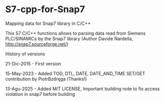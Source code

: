 # S7-cpp-for-Snap7
Mapping data for Snap7 library in C/C++

This S7 C/C++ functions allows to parsing data read from Siemens PLC/SINAMICs by the Snap7 library (Author Davide Nardella,  http://snap7.sourceforge.net/)

History of versions

21-Dic-2015 - First version

15-May-2023 - Added TOD, DTL, DATE, DATE_AND_TIME SET/GET contribution by PiotrBzdręga (Thanks!)

13-Agu-2025 - Added MIT LICENSE, Important building note to fix access violation in snap7 before building




